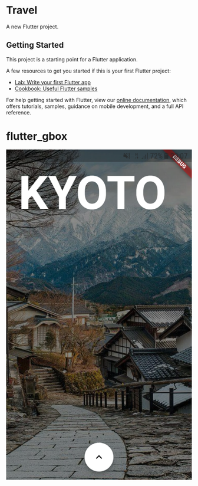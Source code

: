 # Travel

A new Flutter project.

## Getting Started

This project is a starting point for a Flutter application.

A few resources to get you started if this is your first Flutter project:

- [Lab: Write your first Flutter app](https://flutter.io/docs/get-started/codelab)
- [Cookbook: Useful Flutter samples](https://flutter.io/docs/cookbook)

For help getting started with Flutter, view our 
[online documentation](https://flutter.io/docs), which offers tutorials, 
samples, guidance on mobile development, and a full API reference.
# flutter_gbox
![alt text](https://github.com/gr0v3r-cq/FlutterStudyJam-2019/blob/master/App1_flutter_travel/travel_bolivia/assets/file_image/Screenshot_20190331-200715.png)

